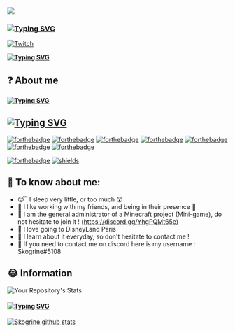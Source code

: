 
<img src="https://media.giphy.com/media/13HgwGsXF0aiGY/giphy.gif" />

### [![Typing SVG](https://readme-typing-svg.herokuapp.com/?lines=Hi+everyone)](https://git.io/typing-svg)


[![Twitch](https://img.shields.io/badge/Twitch-9146FF?style=for-the-badge&logo=twitch&logoColor=white)](https://twitch.tv/skogrine_)

**[![Typing SVG](https://readme-typing-svg.herokuapp.com?color=%23DC24F7&size=21&multiline=true&lines=My+name+is+Skogrine+%F0%9F%8D%9C)](https://git.io/typing-svg)**

## ❓ About me

**[![Typing SVG](https://readme-typing-svg.herokuapp.com/?lines=I+am+French,+currently+I+work+as+a+CEO+and+Java+developer+at+Denoria+!+😉😀)](https://git.io/typing-svg)**

## [![Typing SVG](https://readme-typing-svg.herokuapp.com/?lines=My+language)](https://git.io/typing-svg)

[![forthebadge](https://forthebadge.com/images/badges/uses-js.svg)](https://forthebadge.com)
[![forthebadge](https://forthebadge.com/images/badges/uses-html.svg)](https://forthebadge.com)
[![forthebadge](https://forthebadge.com/images/badges/uses-git.svg)](https://forthebadge.com)
[![forthebadge](https://forthebadge.com/images/badges/uses-css.svg)](https://forthebadge.com)
[![forthebadge](https://forthebadge.com/images/badges/made-with-java.svg)](https://forthebadge.com)
[![forthebadge](https://forthebadge.com/images/badges/made-with-javascript.svg)](https://forthebadge.com)
[![forthebadge](https://forthebadge.com/images/badges/made-with-c-sharp.svg)](https://forthebadge.com)

[![forthebadge](https://forthebadge.com/images/badges/works-on-my-machine.svg)](https://forthebadge.com)
[![shields](https://img.shields.io/badge/Work%20On-Docker-red)](https://shields.io)

## 🤫 To know about me:

- 😴 I sleep very little, or too much 😮
- 💌 I like working with my friends, and being in their presence 🥺
- 👹 I am the general administrator of a Minecraft project (Mini-game), do not hesitate to join it ! (https://discord.gg/YhgPQMt65e)
- 🏰 I love going to DisneyLand Paris
- 📂 I learn about it everyday, so don't hesitate to contact me !
- 💭 If you need to contact me on discord here is my username : Skogrine#5108

## 😂 Information
![Your Repository's Stats](https://github-readme-stats.vercel.app/api/top-langs/?username=Skogrine&theme=blue-green)


#### [![Typing SVG](https://readme-typing-svg.herokuapp.com/?lines=Thanks+to+you+!+Have+a+good+day+!+👋;love+u+<3)](https://git.io/typing-svg)


[![Skogrine github stats](https://github-readme-stats.vercel.app/api?username=Skogrine&theme=blue-green)](https://github.com/Skogrine)
